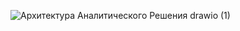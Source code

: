 ![Архитектура Аналитического Решения drawio (1)](https://github.com/NurdauletDoszhanov/DE101/assets/53146323/6da3ac49-8278-41f2-9bf4-6c8d73bd1a7d)
